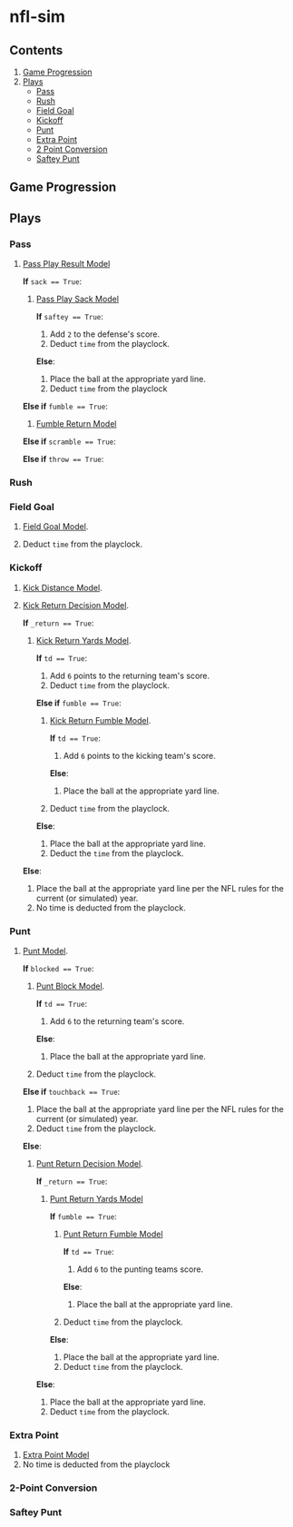 # nfl-sim

## Contents

1. [Game Progression](#game-progression)
2. [Plays](#plays)
   - [Pass](#pass)
   - [Rush](#rush)
   - [Field Goal](#field-goal)
   - [Kickoff](#kickoff)
   - [Punt](#punt)
   - [Extra Point](#extra-point)
   - [2 Point Conversion](#2-point-conversion)
   - [Saftey Punt](#saftey-punt)

## Game Progression

## Plays

### Pass

1. [Pass Play Result Model]()

   **If** `sack == True`:

   1. [Pass Play Sack Model]()

      **If** `saftey == True`:

      1. Add `2` to the defense's score.
      2. Deduct `time` from the playclock.

      **Else**:

      1. Place the ball at the appropriate yard line.
      2. Deduct `time` from the playclock

   **Else if** `fumble == True`:

   1. [Fumble Return Model]()

   **Else if** `scramble == True`:

   **Else if** `throw == True`:

### Rush

### Field Goal

1. [Field Goal Model](models.md#field-goal-model).

2. Deduct `time` from the playclock.

### Kickoff

1. [Kick Distance Model](models.md#kick-distance-model).
2. [Kick Return Decision Model](models.md#kick-return-decision-model).

   **If** `_return == True`:

   1. [Kick Return Yards Model](models.md#kick-return-yards-model).

      **If** `td == True`:

      1. Add `6` points to the returning team's score.
      2. Deduct `time` from the playclock.

      **Else if** `fumble == True`:

      1. [Kick Return Fumble Model](models.md#kick-return-fumble-model).

         **If** `td == True`:

         1. Add `6` points to the kicking team's score.

         **Else**:

         1. Place the ball at the appropriate yard line.

      2. Deduct `time` from the playclock.

      **Else**:

      1. Place the ball at the appropriate yard line.
      2. Deduct the `time` from the playclock.

   **Else**:

   1. Place the ball at the appropriate yard line per the NFL rules for the current (or simulated) year.
   2. No time is deducted from the playclock.

### Punt

1. [Punt Model](models.md#punt-model).

   **If** `blocked == True`:

   1. [Punt Block Model](models.md#punt-block-model).

      **If** `td == True`:

      1. Add `6` to the returning team's score.

      **Else**:

      1. Place the ball at the appropriate yard line.

   2. Deduct `time` from the playclock.

   **Else if** `touchback == True`:

   1. Place the ball at the appropriate yard line per the NFL rules for the current (or simulated) year.
   2. Deduct `time` from the playclock.

   **Else**:

   1. [Punt Return Decision Model](models.md#punt-return-decision-model).

      **If** `_return == True`:

      1. [Punt Return Yards Model](models.md#punt-return-yards-model)

         **If** `fumble == True`:

         1. [Punt Return Fumble Model](models.md#punt-return-fumble-model)

            **If** `td == True`:

            1. Add `6` to the punting teams score.

            **Else**:

            1. Place the ball at the appropriate yard line.

         2. Deduct `time` from the playclock.

         **Else**:

         1. Place the ball at the appropriate yard line.
         2. Deduct `time` from the playclock.

      **Else**:

      1. Place the ball at the appropriate yard line.
      2. Deduct `time` from the playclock.

### Extra Point

1. [Extra Point Model](models.md#extra-point-model)
2. No time is deducted from the playclock

### 2-Point Conversion

### Saftey Punt
